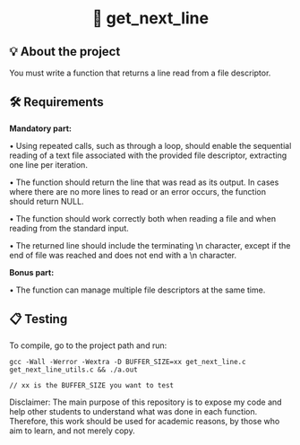 <h1 align="center">
	📖 get_next_line
</h1>

## 💡 About the project

You must write a function that returns a line read from a file descriptor.

## 🛠️ Requirements

**Mandatory part:**

• Using repeated calls, such as through a loop, should enable the sequential reading of a text file associated with the provided file descriptor, extracting one line per iteration.

• The function should return the line that was read as its output. In cases where there are no more lines to read or an error occurs, the function should return NULL.

• The function should work correctly both when reading a file and when reading from the standard input.

• The returned line should include the terminating \n character, except if the end of file was reached and does not end with a \n character.

**Bonus part:**

• The function can manage multiple file descriptors at the same time.

## 📋 Testing

To compile, go to the project path and run:

```shell
gcc -Wall -Werror -Wextra -D BUFFER_SIZE=xx get_next_line.c get_next_line_utils.c && ./a.out

// xx is the BUFFER_SIZE you want to test
```


Disclaimer: The main purpose of this repository is to expose my code and help other students to understand what was done in each function. Therefore, this work should be used for academic reasons, by those who aim to learn, and not merely copy.
